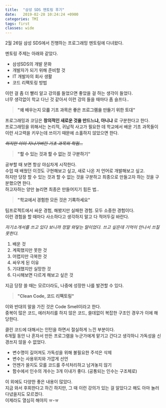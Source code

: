 ```yaml
---
title:  "삼성 SDS 멘토링 후기"
date:   2019-02-28 10:24:24 +0900
categories: TMI
tags: first
classes: wide
---
```


2월 26일 삼성 SDS에서 진행하는 프로그래밍 멘토링에 다녀왔다.  
  
멘토링 주제는 아래와 같았다.  

- 삼성SDS의 개발 문화
- 개발자가 되기 위해 준비할 것
- IT 개발자의 회사 생활
- 코드 리팩토링 방법

이런 걸 좀 더 빨리 알고 강의를 들었으면 좋았을 걸 하는 생각이 들었다.  
너무 생각없이 학교 다닌 것 같아서 이런 강의 들을 때마다 좀 슬프다..  
  
> **"왜 배우는지 모를 기초 과목은 좋은 프로그램을 만들기 위한 토대"**

프로그래밍과 코딩은 **창의적인 새로운 것을 만드느냐, 아니냐** 로 구분한다고 한다.  
프로그래밍을 위해서는 논리적, 귀납적 사고가 필요한 데 학교에서 배운 기초 과목들이 이런 사고력을 키우는데 쓰이기 때문에 소홀하지 않았으면 한다.

_~~하지만 이미 지나가버린 기초 과목의 학점...~~_

> **"할 수 있는 것과 할 수 없는 것 구분하기"**

공부할 때 보면 항상 야심차게 시작한다.  
수업 때 배웠던 이것도 구현해보고 싶고, 새로 나온 저 언어로 개발해보고 싶고.  
하지만 당장 할 수 있는 것과 할 수 없는 것을 구분하고 최종으로 만들고자 하는 것을 구분했으면 한다.  
하고자하는 양만 늘리면 최종은 만들어지기 힘든 법..  

> **"학교에서 경험한 모든 것은 기록하세요"**

팀프로젝트에서 싸운 경험, 해봤지만 실패한 경험. 모두 소중한 경험이다.  
이런 경험을 할 때마다 사소하다고 생각하지 말고 다 적어두길 바란다.  
  
_자기소개서를 쓰고 있다 보니까 정말 와닿는 말이었다. 쓰고 싶은데 기억이 안나서 쓰질 못한다._
  
1. 배운 것
2. 계획했지만 못한 것
3. 어렵지만 극복한 것
4. 싸우게 된 이유
5. 기대했지만 실망한 것
6. 다시해보면 다르게 해보고 싶은 것

지금 당장 쓸 때는 모르더라도, 나중에 성장한 나를 발견할 수 있다. 

> **"Clean Code, 코드 리팩토링"**

이와 반대의 말을 가진 것은 Code Smell이라고 한다.  
중복이 많은 코드, 에러처리를 하지 않은 코드, 쓸데없이 복잡한 구조인 경우가 이에 해당한다.  
  
클린 코드에 대해서는 인턴을 하면서 절실하게 느낀 부분이다.  
6개월 동안 나 혼자서 만든 프로그램을 누군가에게 맡기고 간다고 생각하니 가독성을 신경쓰지 않을 수 없었다.  

- 변수명이 길어져도 가독성을 위해 불필요한 주석은 삭제
- 변수는 사용위치와 가깝게 선언
- 언젠가 쓸지도 모를 코드를 주석처리하고 남겨놓지 않기
- 함수에서 인수의 개수는 3개 이내가 좋다. (공통되는 인수는 구조체로)
  
  
이 외에도 다양한 좋은 내용이 많았다.  
지금 와서 후회한다고 하긴 하지만, 그 때 이런 강의가 있는 걸 알았다고 해도 아마 놀러 다녔을지도 모르겠다.  
이제라도 열심히 해야지 ㅠ-ㅠ